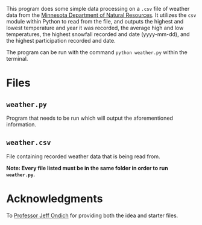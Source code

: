 This program does some simple data processing on a `.csv` file of weather data from the [Minnesota Department of Natural Resources](https://www.dnr.state.mn.us/climate/twin_cities/listings.html). It utilizes the `csv` module within Python to read from the file, and outputs the highest and lowest temperature and year it was recorded, the average high and low temperatures, the highest snowfall recorded and date (yyyy-mm-dd), and the highest participation recorded and date. 

The program can be run with the command `python weather.py` within the terminal.

# Files #

## `weather.py` ##
Program that needs to be run which will output the aforementioned information.

## `weather.csv` ##
File containing recorded weather data that is being read from.

**Note: Every file listed must be in the same folder in order to run `weather.py`.**

# Acknowledgments #
To [Professor Jeff Ondich](http://cs.carleton.edu/faculty/jondich/) for providing both the idea and starter files.
